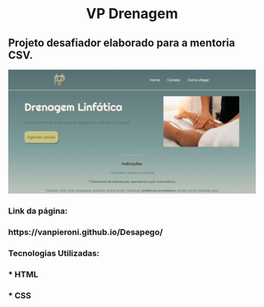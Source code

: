 <h1 align="center">VP Drenagem</h1>
<h2>Projeto desafiador elaborado para a mentoria CSV.</h2> 

![ImagemdaPágina](https://github.com/VanPieroni/VP-Drenagem/blob/main/Home1.png)

<h3>Link da página:</h3> 
<h3>https://vanpieroni.github.io/Desapego/</h3>

<h3>Tecnologias Utilizadas:</h3>
<h3>* HTML</h3>
<h3>* CSS</h3>
